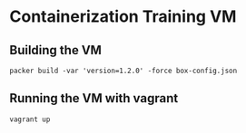 # Containerization Training VM

## Building the VM

```
packer build -var 'version=1.2.0' -force box-config.json
```

## Running the VM with vagrant

```
vagrant up
```